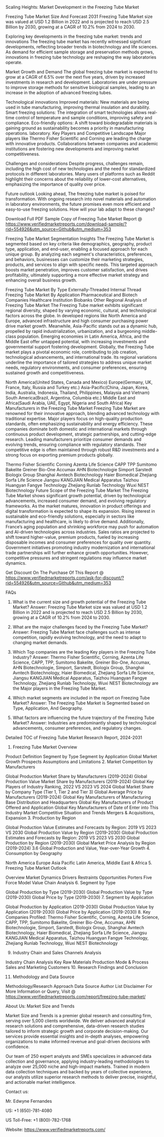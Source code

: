 Scaling Heights: Market Development in the Freezing Tube Market


Freezing Tube Market Size And Forecast 2031
Freezing Tube Market size was valued at USD 1.2 Billion in 2022 and is projected to reach USD 2.5 Billion by 2030, growing at a CAGR of 10.2% from 2024 to 2030.

Exploring key developments in the freezing tube market: trends and innovations
The freezing tube market has recently witnessed significant developments, reflecting broader trends in biotechnology and life sciences. As demand for efficient sample storage and preservation methods grows, innovations in freezing tube technology are reshaping the way laboratories operate.

Market Growth and Demand
The global freezing tube market is expected to grow at a CAGR of 6.5% over the next five years, driven by increased investments in research and development. Laboratories are under pressure to improve storage methods for sensitive biological samples, leading to an increase in the adoption of advanced freezing tubes.

Technological innovations
Improved materials: New materials are being used in tube manufacturing, improving thermal insulation and durability.
Smart freezing solutions: The integration of smart technologies allows real-time control of temperature and sample conditions, improving safety and compliance.
Eco-friendly options: A shift toward biodegradable materials is gaining ground as sustainability becomes a priority in manufacturing operations. laboratory.
Key Players and Competitive Landscape
Major players like Thermo Fisher Scientific and Corning are leading the charge with innovative products. Collaborations between companies and academic institutions are fostering new developments and improving market competitiveness.

Challenges and considerations
Despite progress, challenges remain, including the high cost of new technologies and the need for standardized protocols in different laboratories. Many users of platforms such as Reddit highlight their concerns about the reliability of lower-cost alternatives, emphasizing the importance of quality over price.

Future outlook
Looking ahead, The freezing tube market is poised for transformation. With ongoing research into novel materials and automation in laboratory environments, the future promises even more efficient and easy-to-use freezing solutions. How will your lab adapt to these changes?

Download Full PDF Sample Copy of Freezing Tube Market Report @ https://www.verifiedmarketreports.com/download-sample/?rid=554926&utm_source=Github&utm_medium=353

Freezing Tube Market Segmentation Insights
The Freezing Tube Market is segmented based on key criteria like demographics, geography, product type, application, and end-user, enabling a focused approach for each unique group. By analyzing each segment's characteristics, preferences, and behaviors, businesses can customize their marketing strategies, products, and services to align with specific needs. This targeted approach boosts market penetration, improves customer satisfaction, and drives profitability, ultimately supporting a more effective market strategy and enhancing overall business growth.

Freezing Tube Market By Type
Externally-Threaded
Internal Thread
Freezing Tube Market By Application
Pharmaceutical and Biotech Companies
Healthcare Institution
Biobanks
Other
Regional Analysis of Freezing Tube Market
The Freezing Tube market exhibits significant regional diversity, shaped by varying economic, cultural, and technological factors across the globe. In developed regions like North America and Europe, advanced infrastructure and high consumer purchasing power drive market growth. Meanwhile, Asia-Pacific stands out as a dynamic hub, propelled by rapid industrialization, urbanization, and a burgeoning middle-class population. Emerging economies in Latin America, Africa, and the Middle East offer untapped potential, with increasing investments and governmental support fostering development. Globally, the Freezing Tube market plays a pivotal economic role, contributing to job creation, technological advancements, and international trade. Its regional variations underline the importance of tailored strategies to address unique market needs, regulatory environments, and consumer preferences, ensuring sustained growth and competitiveness.

North America(United States, Canada and Mexico)
Europe(Germany, UK, France, Italy, Russia and Turkey etc.)
Asia-Pacific(China, Japan, Korea, India, Australia, Indonesia, Thailand, Philippines, Malaysia and Vietnam)
South America(Brazil, Argentina, Columbia etc.)
Middle East and Africa(Saudi Arabia, UAE, Egypt, Nigeria and South Africa)
Key Manufacturers in the Freezing Tube Market
Freezing Tube Market are renowned for their innovative approach, blending advanced technology with traditional expertise. Major players focus on high-quality production standards, often emphasizing sustainability and energy efficiency. These companies dominate both domestic and international markets through continuous product development, strategic partnerships, and cutting-edge research. Leading manufacturers prioritize consumer demands and evolving trends, ensuring compliance with regulatory standards. Their competitive edge is often maintained through robust R&D investments and a strong focus on exporting premium products globally.

Thermo Fisher Scientific
Corning
Azenta Life Science
CAPP
TPP
Sumitomo Bakelite
Greiner Bio-One
Accumax
AHN Biotechnologie
Simport
Sarstedt
Biologix Group
Shanghai Avntech Biotechnology
Haier Biomedical
Zhejiang Sorfa Life Science
Jiangsu KANGJIAN Medical Apparatus
Taizhou Huangyan Fangye Technology
Zhejiang Runlab Technology
Wuxi NEST Biotechnology
Future Scope of the Freezing Tube Market
The Freezing Tube Market shows significant growth potential, driven by technological advancements, increased consumer demand, and evolving regulatory frameworks. As the market matures, innovation in product offerings and digital transformation is expected to shape its expansion. Rising interest in sustainable and eco-friendly solutions, especially in sectors like manufacturing and healthcare, is likely to drive demand. Additionally, France’s aging population and shrinking workforce may push for automation and AI-driven technologies across industries. Sales ratios are projected to shift toward higher-value, premium products, fueled by increasing disposable incomes and consumer preferences for quality over quantity. Government initiatives promoting industry modernization and international trade partnerships will further enhance growth opportunities. However, competitive pressures and stringent regulations may influence market dynamics.

Get Discount On The Purchase Of This Report @ https://www.verifiedmarketreports.com/ask-for-discount/?rid=554926&utm_source=Github&utm_medium=353

FAQs
1. What is the current size and growth potential of the Freezing Tube Market?
Answer: Freezing Tube Market size was valued at USD 1.2 Billion in 2022 and is projected to reach USD 2.5 Billion by 2030, growing at a CAGR of 10.2% from 2024 to 2030.

2. What are the major challenges faced by the Freezing Tube Market?
Answer: Freezing Tube Market face challenges such as intense competition, rapidly evolving technology, and the need to adapt to changing market demands.

3. Which Top companies are the leading Key players in the Freezing Tube Industry?
Answer: Thermo Fisher Scientific, Corning, Azenta Life Science, CAPP, TPP, Sumitomo Bakelite, Greiner Bio-One, Accumax, AHN Biotechnologie, Simport, Sarstedt, Biologix Group, Shanghai Avntech Biotechnology, Haier Biomedical, Zhejiang Sorfa Life Science, Jiangsu KANGJIAN Medical Apparatus, Taizhou Huangyan Fangye Technology, Zhejiang Runlab Technology, Wuxi NEST Biotechnology are the Major players in the Freezing Tube Market.

4. Which market segments are included in the report on Freezing Tube Market?
Answer: The Freezing Tube Market is Segmented based on Type, Application, And Geography.

5. What factors are influencing the future trajectory of the Freezing Tube Market?
Answer: Industries are predominantly shaped by technological advancements, consumer preferences, and regulatory changes.

Detailed TOC of Freezing Tube Market Research Report, 2024-2031
1. Freezing Tube Market Overview

Product Definition
Segment by Type
Segment by Application
Global Market Growth Prospects
Assumptions and Limitations
2. Market Competition by Manufacturers

Global Production Market Share by Manufacturers (2019-2024)
Global Production Value Market Share by Manufacturers (2019-2024)
Global Key Players of Industry Ranking, 2022 VS 2023 VS 2024
Global Market Share by Company Type (Tier 1, Tier 2 and Tier 3)
Global Average Price by Manufacturers (2019-2024)
Global Key Manufacturers of Manufacturing Base Distribution and Headquarters
Global Key Manufacturers of Product Offered and Application
Global Key Manufacturers of Date of Enter into This Industry
Market Competitive Situation and Trends
Mergers & Acquisitions, Expansion
3. Production by Region

Global Production Value Estimates and Forecasts by Region: 2019 VS 2023 VS 2030
Global Production Value by Region (2019-2030)
Global Production Estimates and Forecasts by Region: 2019 VS 2023 VS 2030
Global Production by Region (2019-2030)
Global Market Price Analysis by Region (2019-2024) 3.6 Global Production and Value, Year-over-Year Growth
4. Consumption by Geography

North America
Europe
Asia Pacific
Latin America, Middle East & Africa
5. Freezing Tube Market Outlook

Overview
Market Dynamics
Drivers
Restraints
Opportunities
Porters Five Force Model
Value Chain Analysis 
6. Segment by Type

Global Production by Type (2019-2030)
Global Production Value by Type (2019-2030)
Global Price by Type (2019-2030)
7. Segment by Application

Global Production by Application (2019-2030)
Global Production Value by Application (2019-2030)
Global Price by Application (2019-2030)
8. Key Companies Profiled: Thermo Fisher Scientific, Corning, Azenta Life Science, CAPP, TPP, Sumitomo Bakelite, Greiner Bio-One, Accumax, AHN Biotechnologie, Simport, Sarstedt, Biologix Group, Shanghai Avntech Biotechnology, Haier Biomedical, Zhejiang Sorfa Life Science, Jiangsu KANGJIAN Medical Apparatus, Taizhou Huangyan Fangye Technology, Zhejiang Runlab Technology, Wuxi NEST Biotechnology

9. Industry Chain and Sales Channels Analysis

Industry Chain Analysis
Key Raw Materials
Production Mode & Process
Sales and Marketing
Customers
10. Research Findings and Conclusion

11. Methodology and Data Source

Methodology/Research Approach
Data Source
Author List
Disclaimer
For More Information or Query, Visit @ https://www.verifiedmarketreports.com/report/freezing-tube-market/

About Us: Market Size and Trends

Market Size and Trends is a premier global research and consulting firm, serving over 5,000 clients worldwide. We deliver advanced analytical research solutions and comprehensive, data-driven research studies tailored to inform strategic growth and corporate decision-making. Our services provide essential insights and in-depth analyses, empowering organizations to make informed revenue and goal-driven decisions with confidence.

Our team of 250 expert analysts and SMEs specializes in advanced data collection and governance, applying industry-leading methodologies to analyze over 25,000 niche and high-impact markets. Trained in modern data collection techniques and backed by years of collective experience, our analysts utilize superior research methods to deliver precise, insightful, and actionable market intelligence.

Contact us:

Mr. Edwyne Fernandes

US: +1 (650)-781-4080

US Toll-Free: +1 (800)-782-1768

Website: https://www.verifiedmarketreports.com/
